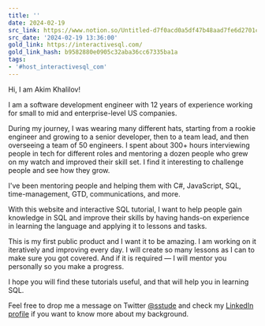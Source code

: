 ```yaml
---
title: ''
date: 2024-02-19
src_link: https://www.notion.so/Untitled-d7f0acd0a5df47b48aad7fe6d2701ca6
src_date: '2024-02-19 13:36:00'
gold_link: https://interactivesql.com/
gold_link_hash: b9582880e0905c32aba36cc67335ba1a
tags:
- '#host_interactivesql_com'
---
```




 Hi, I am Akim Khalilov!
 



 I am a software development engineer with 12 years of experience working for small to mid and
 enterprise-level US companies.
 



 During my journey, I was wearing many different hats, starting from a rookie engineer and growing to a
 senior developer, then to a team lead, and then overseeing a team of 50 engineers. I spent about 300+
 hours interviewing people in tech for different roles and mentoring a dozen people who grew on my watch
 and improved their skill set. I find it interesting to challenge people and see how they grow.
 


I've been mentoring people and helping them with C#, JavaScript, SQL, time-management, GTD,
 communications, and more. 


With this website and interactive SQL tutorial, I want to help people gain
 knowledge in SQL and improve their skills by having hands-on experience in learning the language and
 applying it to lessons and tasks.


This is my first public product and I want it to be amazing. I am working on it iteratively and improving
 every day. I will create so many lessons as I can to make sure you got covered. And if it is required —
 I will mentor you personally so you make a progress.


I hope you will find these tutorials useful, and that will help you in learning SQL.


Feel free to drop me a message on Twitter [@sstude](https://twitter.com/sstude/) and check my
 [LinkedIn profile](https://www.linkedin.com/in/akhalilov/) if you want to
 know more
 about my background.